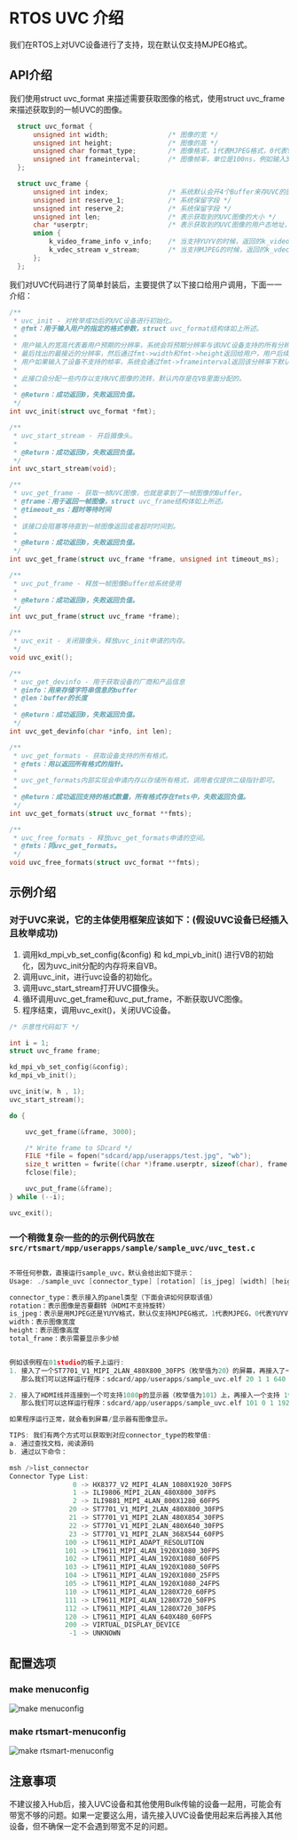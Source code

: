 # RTOS UVC 介绍

我们在RTOS上对UVC设备进行了支持，现在默认仅支持MJPEG格式。

## API介绍

我们使用struct uvc_format 来描述需要获取图像的格式，使用struct uvc_frame来描述获取到的一帧UVC的图像。

```c
  struct uvc_format {
      unsigned int width;               /* 图像的宽 */
      unsigned int height;              /* 图像的高 */
      unsigned char format_type;        /* 图像格式，1代表MJPEG格式，0代表YUYV格式，现在默认仅支持MJPEG格式 */
      unsigned int frameinterval;       /* 图像帧率，单位是100ns，例如输入333333就是30fps（1000000000/(333333 * 100)) */
  };

  struct uvc_frame {
      unsigned int index;               /* 系统默认会开4个Buffer来存UVC的图像，这代表其中的第几个Buffer */
      unsigned int reserve_1;           /* 系统保留字段 */
      unsigned int reserve_2;           /* 系统保留字段 */
      unsigned int len;                 /* 表示获取到的UVC图像的大小 */
      char *userptr;                    /* 表示获取到的UVC图像的用户态地址，例如可以将其内容写入到文件 */
      union {
          k_video_frame_info v_info;    /* 当支持YUYV的时候，返回的k_video_frame_info结构，可以传给kd_mpi_vo_chn_insert_frame显示 */
          k_vdec_stream v_stream;       /* 当支持MJPEG的时候，返回的k_vdec_stream结构，可以传给kd_mpi_vdec_send_stream解码 */
      };
  };
```

我们对UVC代码进行了简单封装后，主要提供了以下接口给用户调用，下面一一介绍：

```c
/**
 * uvc_init - 对枚举成功后的UVC设备进行初始化。
 * @fmt：用于输入用户的指定的格式参数，struct uvc_format结构体如上所述。
 *
 * 用户输入的宽高代表着用户预期的分辨率，系统会将预期分辨率与该UVC设备支持的所有分辨率进行比较，
 * 最后找出的最接近的分辨率，然后通过fmt->width和fmt->height返回给用户，用户后续应当使用系统返回的分辨率。
 * 用户如果输入了设备不支持的帧率，系统会通过fmt->frameinterval返回该分辨率下默认的帧率给到用户。
 *
 * 此接口会分配一些内存以支持UVC图像的流转，默认内存是在VB里面分配的。
 *
 * @Return：成功返回0，失败返回负值。
 */
int uvc_init(struct uvc_format *fmt);

/**
 * uvc_start_stream - 开启摄像头。
 *
 * @Return：成功返回0，失败返回负值。
 */
int uvc_start_stream(void);

/**
 * uvc_get_frame - 获取一帧UVC图像，也就是拿到了一帧图像的Buffer。
 * @frame：用于返回一帧图像，struct uvc_frame结构体如上所述。
 * @timeout_ms：超时等待时间
 *
 * 该接口会阻塞等待直到一帧图像返回或者超时时间到。
 *
 * @Return：成功返回0，失败返回负值。
 */
int uvc_get_frame(struct uvc_frame *frame, unsigned int timeout_ms);

/**
 * uvc_put_frame - 释放一帧图像Buffer给系统使用
 *
 * @Return：成功返回0，失败返回负值。
 */
int uvc_put_frame(struct uvc_frame *frame);

/**
 * uvc_exit - 关闭摄像头，释放uvc_init申请的内存。
 */
void uvc_exit();

/**
 * uvc_get_devinfo - 用于获取设备的厂商和产品信息
 * @info：用来存储字符串信息的buffer
 * @len：buffer的长度
 *
 * @Return：成功返回0，失败返回负值。
 */
int uvc_get_devinfo(char *info, int len);

/**
 * uvc_get_formats - 获取设备支持的所有格式。
 * @fmts：用以返回所有格式的指针。
 *
 * uvc_get_formats内部实现会申请内存以存储所有格式，调用者仅提供二级指针即可。
 *
 * @Return：成功返回支持的格式数量，所有格式存在fmts中，失败返回负值。
 */
int uvc_get_formats(struct uvc_format **fmts);

/**
 * uvc_free_formats - 释放uvc_get_formats申请的空间。
 * @fmts：同uvc_get_formats。
 */
void uvc_free_formats(struct uvc_format **fmts);
```

## 示例介绍

### 对于UVC来说，它的主体使用框架应该如下：(假设UVC设备已经插入且枚举成功)

  1. 调用kd_mpi_vb_set_config(&config) 和 kd_mpi_vb_init() 进行VB的初始化，因为uvc_init分配的内存将来自VB。
  1. 调用uvc_init，进行uvc设备的初始化。
  1. 调用uvc_start_stream打开UVC摄像头。
  1. 循环调用uvc_get_frame和uvc_put_frame，不断获取UVC图像。
  1. 程序结束，调用uvc_exit()，关闭UVC设备。

```c
/* 示意性代码如下 */

int i = 1;
struct uvc_frame frame;

kd_mpi_vb_set_config(&config);
kd_mpi_vb_init();

uvc_init(w, h , 1);
uvc_start_stream();

do {

    uvc_get_frame(&frame, 3000);

    /* Write frame to SDcard */
    FILE *file = fopen("sdcard/app/userapps/test.jpg", "wb");
    size_t written = fwrite((char *)frame.userptr, sizeof(char), frame.len, file);
    fclose(file);

    uvc_put_frame(&frame);
} while (--i);

uvc_exit();

```

### 一个稍微复杂一些的的示例代码放在`src/rtsmart/mpp/userapps/sample/sample_uvc/uvc_test.c`

```c

不带任何参数，直接运行sample_uvc，默认会给出如下提示：
Usage: ./sample_uvc [connector_type] [rotation] [is_jpeg] [width] [height] [total_frame]

connector_type：表示接入的panel类型（下面会讲如何获取该值）
rotation：表示图像是否要翻转（HDMI不支持旋转）
is_jpeg：表示是用MJPEG还是YUYV格式，默认仅支持MJPEG格式，1代表MJPEG，0代表YUYV
width：表示图像宽度
height：表示图像高度
total_frame：表示需要显示多少帧


例如该例程在01studio的板子上运行:
1. 接入了一个ST7701_V1_MIPI_2LAN_480X800_30FPS（枚举值为20）的屏幕，再接入了一个支持640 * 480分辨率（MJPEG）的UVC摄像头，
   那么我们可以这样运行程序：sdcard/app/userapps/sample_uvc.elf 20 1 1 640 480 1000000

2. 接入了HDMI线并连接到一个可支持1080p的显示器（枚举值为101）上，再接入一个支持 1920 * 1280分辨率（MJPEG）的UVC摄像头，
   那么我们可以这样运行程序：sdcard/app/userapps/sample_uvc.elf 101 0 1 1920 1080 1000000

如果程序运行正常，就会看到屏幕/显示器有图像显示。

TIPS: 我们有两个方式可以获取到对应connector_type的枚举值:
a. 通过查找文档，阅读源码
b. 通过以下命令：

msh />list_connector
Connector Type List:
                0 -> HX8377_V2_MIPI_4LAN_1080X1920_30FPS
                1 -> ILI9806_MIPI_2LAN_480X800_30FPS
                2 -> ILI9881_MIPI_4LAN_800X1280_60FPS
               20 -> ST7701_V1_MIPI_2LAN_480X800_30FPS
               21 -> ST7701_V1_MIPI_2LAN_480X854_30FPS
               22 -> ST7701_V1_MIPI_2LAN_480X640_30FPS
               23 -> ST7701_V1_MIPI_2LAN_368X544_60FPS
              100 -> LT9611_MIPI_ADAPT_RESOLUTION
              101 -> LT9611_MIPI_4LAN_1920X1080_30FPS
              102 -> LT9611_MIPI_4LAN_1920X1080_60FPS
              103 -> LT9611_MIPI_4LAN_1920X1080_50FPS
              104 -> LT9611_MIPI_4LAN_1920X1080_25FPS
              105 -> LT9611_MIPI_4LAN_1920X1080_24FPS
              110 -> LT9611_MIPI_4LAN_1280X720_60FPS
              111 -> LT9611_MIPI_4LAN_1280X720_50FPS
              112 -> LT9611_MIPI_4LAN_1280X720_30FPS
              120 -> LT9611_MIPI_4LAN_640X480_60FPS
              200 -> VIRTUAL_DISPLAY_DEVICE
               -1 -> UNKNOWN
```

## 配置选项

### make menuconfig

![make menuconfig](https://www.kendryte.com/api/post/attachment?id=563)

### make rtsmart-menuconfig

![make rtsmart-menuconfig](https://www.kendryte.com/api/post/attachment?id=564)

## 注意事项

不建议接入Hub后，接入UVC设备和其他使用Bulk传输的设备一起用，可能会有带宽不够的问题。如果一定要这么用，请先接入UVC设备使用起来后再接入其他设备，但不确保一定不会遇到带宽不足的问题。
